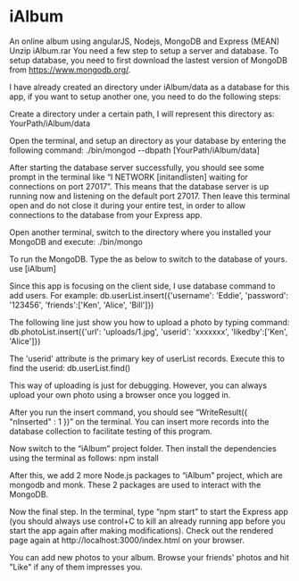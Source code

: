 # iAlbum
An online album using angularJS, Nodejs, MongoDB and Express (MEAN)
Unzip iAlbum.rar
You need a few step to setup a server and database.
To setup database, you need to first download the lastest version of MongoDB from https://www.mongodb.org/.

I have already created an directory under iAlbum/data as a database for this app, if you want to 
setup another one, you need to do the following steps:

Create a directory under a certain path, I will represent this directory as: YourPath/iAlbum/data

Open the terminal, and setup an directory as your database by entering the following command:
./bin/mongod --dbpath [YourPath/iAlbum/data]

After starting the database server successfully, you should see some prompt in the terminal
like “I NETWORK [initandlisten] waiting for connections on port 27017”. This means that the
database server is up running now and listening on the default port 27017. Then leave this
terminal open and do not close it during your entire test, in order to allow
connections to the database from your Express app.

Open another terminal, switch to the directory where you installed your MongoDB and execute:
./bin/mongo

To run the MongoDB. Type the as below to switch to the database of yours.
use [iAlbum]

Since this app is focusing on the client side, I use database command to add users.
For example: 
db.userList.insert({'username': 'Eddie', 'password': '123456', 'friends':['Ken', 'Alice', 'Bill']})

The following line just show you how to upload a photo by typing command:
db.photoList.insert({'url': 'uploads/1.jpg', 'userid': 'xxxxxxx', 'likedby':['Ken', 'Alice']})

The 'userid' attribute is the primary key of userList records. Execute this to find the userid:
db.userList.find()

This way of uploading is just for debugging.
However, you can always upload your own photo using a browser once you logged in.

After you run the insert command, you should see “WriteResult({ "nInserted" : 1 })” on the
terminal. You can insert more records into the database collection to facilitate testing of
this program.

Now switch to the “iAlbum” project folder.
Then install the dependencies using the terminal as follows:
npm install

After this, we add 2 more Node.js packages to “iAlbum” project, which are mongodb and monk.
These 2 packages are used to interact with the MongoDB.

Now the final step. In the terminal, type “npm start” to start the Express app (you should always use control+C to kill an
already running app before you start the app again after making modifications). Check out
the rendered page again at http://localhost:3000/index.html on your browser.

You can add new photos to your album. Browse your friends' photos and hit "Like" if any of them impresses you.
